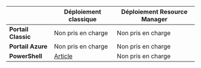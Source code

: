 | | **Déploiement classique** | **Déploiement Resource Manager**|
|-----------------------------|-------------|---------------------|
| **Portail Classic** | Non pris en charge | Non pris en charge |
| **Portail Azure** | Non pris en charge | Non pris en charge |
| **PowerShell** | [Article](../articles/expressroute/expressroute-howto-coexist-classic.md) | Non pris en charge |

<!---HONumber=AcomDC_0323_2016-->